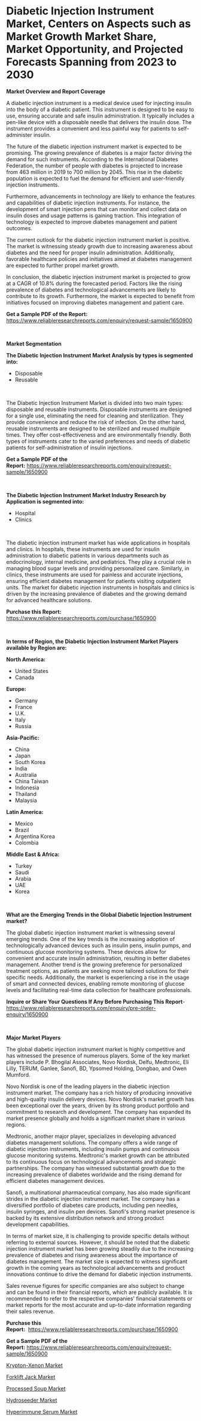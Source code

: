 <p><h1>Diabetic Injection Instrument Market, Centers on Aspects such as Market Growth Market Share, Market Opportunity, and Projected Forecasts Spanning from 2023 to 2030</h1></p><p><strong>Market Overview and Report Coverage</strong></p>
<p><p>A diabetic injection instrument is a medical device used for injecting insulin into the body of a diabetic patient. This instrument is designed to be easy to use, ensuring accurate and safe insulin administration. It typically includes a pen-like device with a disposable needle that delivers the insulin dose. The instrument provides a convenient and less painful way for patients to self-administer insulin.</p><p>The future of the diabetic injection instrument market is expected to be promising. The growing prevalence of diabetes is a major factor driving the demand for such instruments. According to the International Diabetes Federation, the number of people with diabetes is projected to increase from 463 million in 2019 to 700 million by 2045. This rise in the diabetic population is expected to fuel the demand for efficient and user-friendly injection instruments.</p><p>Furthermore, advancements in technology are likely to enhance the features and capabilities of diabetic injection instruments. For instance, the development of smart injection pens that can monitor and collect data on insulin doses and usage patterns is gaining traction. This integration of technology is expected to improve diabetes management and patient outcomes.</p><p>The current outlook for the diabetic injection instrument market is positive. The market is witnessing steady growth due to increasing awareness about diabetes and the need for proper insulin administration. Additionally, favorable healthcare policies and initiatives aimed at diabetes management are expected to further propel market growth.</p><p>In conclusion, the diabetic injection instrument market is projected to grow at a CAGR of 10.8% during the forecasted period. Factors like the rising prevalence of diabetes and technological advancements are likely to contribute to its growth. Furthermore, the market is expected to benefit from initiatives focused on improving diabetes management and patient care.</p></p>
<p><strong>Get a Sample PDF of the Report:</strong> <a href="https://www.reliableresearchreports.com/enquiry/request-sample/1650900">https://www.reliableresearchreports.com/enquiry/request-sample/1650900</a></p>
<p>&nbsp;</p>
<p><strong>Market Segmentation</strong></p>
<p><strong>The Diabetic Injection Instrument Market Analysis by types is segmented into:</strong></p>
<p><ul><li>Disposable</li><li>Reusable</li></ul></p>
<p>&nbsp;</p>
<p><p>The Diabetic Injection Instrument Market is divided into two main types: disposable and reusable instruments. Disposable instruments are designed for a single use, eliminating the need for cleaning and sterilization. They provide convenience and reduce the risk of infection. On the other hand, reusable instruments are designed to be sterilized and reused multiple times. They offer cost-effectiveness and are environmentally friendly. Both types of instruments cater to the varied preferences and needs of diabetic patients for self-administration of insulin injections.</p></p>
<p><strong>Get a Sample PDF of the Report:</strong>&nbsp;<a href="https://www.reliableresearchreports.com/enquiry/request-sample/1650900">https://www.reliableresearchreports.com/enquiry/request-sample/1650900</a></p>
<p>&nbsp;</p>
<p><strong>The Diabetic Injection Instrument Market Industry Research by Application is segmented into:</strong></p>
<p><ul><li>Hospital</li><li>Clinics</li></ul></p>
<p>&nbsp;</p>
<p><p>The diabetic injection instrument market has wide applications in hospitals and clinics. In hospitals, these instruments are used for insulin administration to diabetic patients in various departments such as endocrinology, internal medicine, and pediatrics. They play a crucial role in managing blood sugar levels and providing personalized care. Similarly, in clinics, these instruments are used for painless and accurate injections, ensuring efficient diabetes management for patients visiting outpatient units. The market for diabetic injection instruments in hospitals and clinics is driven by the increasing prevalence of diabetes and the growing demand for advanced healthcare solutions.</p></p>
<p><strong>Purchase this Report:</strong>&nbsp; <a href="https://www.reliableresearchreports.com/purchase/1650900">https://www.reliableresearchreports.com/purchase/1650900</a></p>
<p>&nbsp;</p>
<p><strong>In terms of Region, the Diabetic Injection Instrument Market Players available by Region are:</strong></p>
<p>
    <p> <strong> North America: </strong>
        <ul>
            <li>United States</li>
            <li>Canada</li>
        </ul>
        </p> 
    <p> <strong> Europe: </strong>
        <ul>
            <li>Germany</li>
            <li>France</li>
            <li>U.K.</li>
            <li>Italy</li>
            <li>Russia</li>
        </ul>
        </p> 
    <p> <strong> Asia-Pacific: </strong>
        <ul>
            <li>China</li>
            <li>Japan</li>
            <li>South Korea</li>
            <li>India</li>
            <li>Australia</li>
            <li>China Taiwan</li>
            <li>Indonesia</li>
            <li>Thailand</li>
            <li>Malaysia</li>
        </ul>
        </p> 
    <p> <strong> Latin America: </strong>
        <ul>
            <li>Mexico</li>
            <li>Brazil</li>
            <li>Argentina Korea</li>
            <li>Colombia</li>
        </ul>
        </p> 
    <p> <strong> Middle East & Africa: </strong>
        <ul>
            <li>Turkey</li>
            <li>Saudi</li>
            <li>Arabia</li>
            <li>UAE</li>
            <li>Korea</li>
        </ul>
    </p>
    </p>
<p>&nbsp;</p>
<p><strong>What are the Emerging Trends in the Global Diabetic Injection Instrument market?</strong></p>
<p><p>The global diabetic injection instrument market is witnessing several emerging trends. One of the key trends is the increasing adoption of technologically advanced devices such as insulin pens, insulin pumps, and continuous glucose monitoring systems. These devices allow for convenient and accurate insulin administration, resulting in better diabetes management. Another trend is the growing preference for personalized treatment options, as patients are seeking more tailored solutions for their specific needs. Additionally, the market is experiencing a rise in the usage of smart and connected devices, enabling remote monitoring of glucose levels and facilitating real-time data collection for healthcare professionals.</p></p>
<p><strong>Inquire or Share Your Questions If Any Before Purchasing This Report</strong>- <a href="https://www.reliableresearchreports.com/enquiry/pre-order-enquiry/1650900">https://www.reliableresearchreports.com/enquiry/pre-order-enquiry/1650900</a></p>
<p>&nbsp;</p>
<p><strong>Major Market Players</strong></p>
<p><p>The global diabetic injection instrument market is highly competitive and has witnessed the presence of numerous players. Some of the key market players include P. Bhogilal Associates, Novo Nordisk, Delfu, Medtronic, Eli Lilly, TERUM, Ganlee, Sanofi, BD, Ypsomed Holding, Dongbao, and Owen Mumford.</p><p>Novo Nordisk is one of the leading players in the diabetic injection instrument market. The company has a rich history of producing innovative and high-quality insulin delivery devices. Novo Nordisk's market growth has been exceptional over the years, driven by its strong product portfolio and commitment to research and development. The company has expanded its market presence globally and holds a significant market share in various regions.</p><p>Medtronic, another major player, specializes in developing advanced diabetes management solutions. The company offers a wide range of diabetic injection instruments, including insulin pumps and continuous glucose monitoring systems. Medtronic's market growth can be attributed to its continuous focus on technological advancements and strategic partnerships. The company has witnessed substantial growth due to the increasing prevalence of diabetes worldwide and the rising demand for efficient diabetes management devices.</p><p>Sanofi, a multinational pharmaceutical company, has also made significant strides in the diabetic injection instrument market. The company has a diversified portfolio of diabetes care products, including pen needles, insulin syringes, and insulin pen devices. Sanofi's strong market presence is backed by its extensive distribution network and strong product development capabilities.</p><p>In terms of market size, it is challenging to provide specific details without referring to external sources. However, it should be noted that the diabetic injection instrument market has been growing steadily due to the increasing prevalence of diabetes and rising awareness about the importance of diabetes management. The market size is expected to witness significant growth in the coming years as technological advancements and product innovations continue to drive the demand for diabetic injection instruments.</p><p>Sales revenue figures for specific companies are also subject to change and can be found in their financial reports, which are publicly available. It is recommended to refer to the respective companies' financial statements or market reports for the most accurate and up-to-date information regarding their sales revenue.</p></p>
<p><strong>Purchase this Report:</strong>&nbsp;&nbsp;<a href="https://www.reliableresearchreports.com/purchase/1650900">https://www.reliableresearchreports.com/purchase/1650900</a></p>
<p></p>
<p><strong>Get a Sample PDF of the Report:</strong>&nbsp;<a href="https://www.reliableresearchreports.com/enquiry/request-sample/1650900">https://www.reliableresearchreports.com/enquiry/request-sample/1650900</a></p>
<p><p><a href="https://www.linkedin.com/pulse/krypton-xenon-market-research-report-provides-thorough-industry/">Krypton-Xenon Market</a></p><p><a href="https://www.linkedin.com/pulse/forklift-jack-market-insights-players-forecast-till-2030-9kaie/">Forklift Jack Market</a></p><p><a href="https://medium.com/@earn.only.flood/processed-soup-market-size-growth-forecast-2023-2030-143d9b62500a">Processed Soup Market</a></p><p><a href="https://www.linkedin.com/pulse/hydroseeder-market-challenges-opportunities-growth-drivers-6slle/">Hydroseeder Market</a></p><p><a href="https://medium.com/@deirdreclark76/hyperimmune-serum-market-report-reveals-the-latest-trends-and-growth-opportunities-of-this-market-c2a06ac45991">Hyperimmune Serum Market</a></p></p>